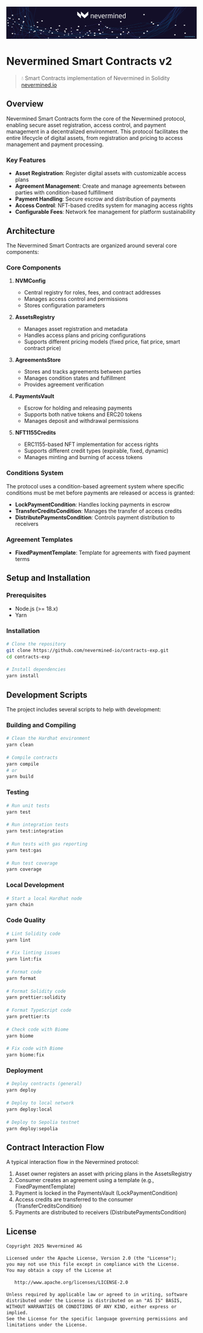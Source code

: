 [![banner](https://raw.githubusercontent.com/nevermined-io/assets/main/images/logo/banner_logo.png)](https://nevermined.io)

# Nevermined Smart Contracts v2

> 💧 Smart Contracts implementation of Nevermined in Solidity
> [nevermined.io](https://nevermined.io)

## Overview

Nevermined Smart Contracts form the core of the Nevermined protocol, enabling secure asset registration, access control, and payment management in a decentralized environment. This protocol facilitates the entire lifecycle of digital assets, from registration and pricing to access management and payment processing.

### Key Features

- **Asset Registration**: Register digital assets with customizable access plans
- **Agreement Management**: Create and manage agreements between parties with condition-based fulfillment
- **Payment Handling**: Secure escrow and distribution of payments
- **Access Control**: NFT-based credits system for managing access rights
- **Configurable Fees**: Network fee management for platform sustainability

## Architecture

The Nevermined Smart Contracts are organized around several core components:

### Core Components

1. **NVMConfig**
   - Central registry for roles, fees, and contract addresses
   - Manages access control and permissions
   - Stores configuration parameters

2. **AssetsRegistry**
   - Manages asset registration and metadata
   - Handles access plans and pricing configurations
   - Supports different pricing models (fixed price, fiat price, smart contract price)

3. **AgreementsStore**
   - Stores and tracks agreements between parties
   - Manages condition states and fulfillment
   - Provides agreement verification

4. **PaymentsVault**
   - Escrow for holding and releasing payments
   - Supports both native tokens and ERC20 tokens
   - Manages deposit and withdrawal permissions

5. **NFT1155Credits**
   - ERC1155-based NFT implementation for access rights
   - Supports different credit types (expirable, fixed, dynamic)
   - Manages minting and burning of access tokens

### Conditions System

The protocol uses a condition-based agreement system where specific conditions must be met before payments are released or access is granted:

- **LockPaymentCondition**: Handles locking payments in escrow
- **TransferCreditsCondition**: Manages the transfer of access credits
- **DistributePaymentsCondition**: Controls payment distribution to receivers

### Agreement Templates

- **FixedPaymentTemplate**: Template for agreements with fixed payment terms

## Setup and Installation

### Prerequisites

- Node.js (>= 18.x)
- Yarn

### Installation

```bash
# Clone the repository
git clone https://github.com/nevermined-io/contracts-exp.git
cd contracts-exp

# Install dependencies
yarn install
```

## Development Scripts

The project includes several scripts to help with development:

### Building and Compiling

```bash
# Clean the Hardhat environment
yarn clean

# Compile contracts
yarn compile
# or
yarn build
```

### Testing

```bash
# Run unit tests
yarn test

# Run integration tests
yarn test:integration

# Run tests with gas reporting
yarn test:gas

# Run test coverage
yarn coverage
```

### Local Development

```bash
# Start a local Hardhat node
yarn chain
```

### Code Quality

```bash
# Lint Solidity code
yarn lint

# Fix linting issues
yarn lint:fix

# Format code
yarn format

# Format Solidity code
yarn prettier:solidity

# Format TypeScript code
yarn prettier:ts

# Check code with Biome
yarn biome

# Fix code with Biome
yarn biome:fix
```

### Deployment

```bash
# Deploy contracts (general)
yarn deploy

# Deploy to local network
yarn deploy:local

# Deploy to Sepolia testnet
yarn deploy:sepolia
```

## Contract Interaction Flow

A typical interaction flow in the Nevermined protocol:

1. Asset owner registers an asset with pricing plans in the AssetsRegistry
2. Consumer creates an agreement using a template (e.g., FixedPaymentTemplate)
3. Payment is locked in the PaymentsVault (LockPaymentCondition)
4. Access credits are transferred to the consumer (TransferCreditsCondition)
5. Payments are distributed to receivers (DistributePaymentsCondition)

## License

```text
Copyright 2025 Nevermined AG

Licensed under the Apache License, Version 2.0 (the "License");
you may not use this file except in compliance with the License.
You may obtain a copy of the License at

   http://www.apache.org/licenses/LICENSE-2.0

Unless required by applicable law or agreed to in writing, software
distributed under the License is distributed on an "AS IS" BASIS,
WITHOUT WARRANTIES OR CONDITIONS OF ANY KIND, either express or implied.
See the License for the specific language governing permissions and
limitations under the License.
```
